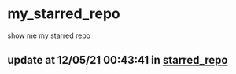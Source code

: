 # my_starred_repo
show me my starred repo

update at 12/05/21 00:43:41 in [starred_repo](./index.html)
---


